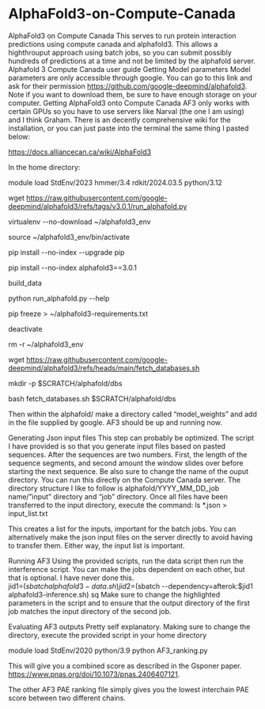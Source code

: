 # AlphaFold3-on-Compute-Canada
AlphaFold3 on Compute Canada
This serves to run protein interaction predictions using compute canada and alphafold3. This allows a highthrouput approach using batch jobs, so you can submit possibly hundreds of predictions at a time and not be limited by the alphafold server.         
Alphafold 3 Compute Canada user guide
Getting Model parameters
Model parameters are only accessible through google. You can go to this link and ask for their permission https://github.com/google-deepmind/alphafold3. Note if you want to download them, be sure to have enough storage on your computer. 
Getting AlphaFold3 onto Compute Canada
AF3 only works with certain GPUs so you have to use servers like Narval (the one I am using) and I think Graham. There is an decently comprehensive wiki for the installation, or you can just paste into the terminal the same thing I pasted below:

https://docs.alliancecan.ca/wiki/AlphaFold3

In the home directory:

module load StdEnv/2023 hmmer/3.4 rdkit/2024.03.5 python/3.12

wget https://raw.githubusercontent.com/google-deepmind/alphafold3/refs/tags/v3.0.1/run_alphafold.py

virtualenv --no-download ~/alphafold3_env

source ~/alphafold3_env/bin/activate

pip install --no-index --upgrade pip

pip install --no-index alphafold3==3.0.1

build_data

python run_alphafold.py --help

pip freeze > ~/alphafold3-requirements.txt

deactivate

rm -r ~/alphafold3_env

wget https://raw.githubusercontent.com/google-deepmind/alphafold3/refs/heads/main/fetch_databases.sh

mkdir -p $SCRATCH/alphafold/dbs

bash fetch_databases.sh $SCRATCH/alphafold/dbs


Then within the alphafold/ make a directory called “model_weights” and add in the file supplied by google. AF3 should be up and running now. 

Generating Json input files
This step can probably be optimized. The script I have provided is so that you generate input files based on pasted sequences. After the sequences are two numbers. First, the length of the sequence segments, and second amount the window slides over before starting the next sequence. Be also sure to change the name of the ouput directory. You can run this directly on the Compute Canada server. 
The directory structure I like to follow is alphafold/YYYY_MM_DD_job name/”input” directory and “job” directory. Once all files have been transferred to the input directory, execute the command:
ls *.json > input_list.txt

This creates a list for the inputs, important for the batch jobs. 
You can alternatively make the json input files on the server directly to avoid having to transfer them. Either way, the input list is important. 

Running AF3
Using the provided scripts, run the data script then run the interference script. You can make the jobs dependent on each other, but that is optional. I have never done this.  
jid1=$(sbatch alphafold3-data.sh)
jid2=$(sbatch --dependency=afterok:$jid1 alphafold3-inference.sh)
sq
Make sure to change the highlighted parameters in the script and to ensure that the output directory of the first job matches the input directory of the second job. 

Evaluating AF3 outputs
Pretty self explanatory. Making sure to change the directory, execute the provided script in your home directory

module load StdEnv/2020 python/3.9
python AF3_ranking.py

This will give you a combined score as described in the Gsponer paper. https://www.pnas.org/doi/10.1073/pnas.2406407121. 

The other AF3 PAE ranking file simply gives you the lowest interchain PAE score between two different chains. 
